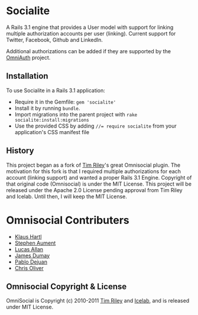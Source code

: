 # Socialite

A Rails 3.1 engine that provides a User model with support for linking
multiple authorization accounts per user (linking). Current support for
Twitter, Facebook, Github and LinkedIn.

Additional authorizations can be added if they are supported by
the [OmniAuth](http://github.com/intridea/omniauth) project.

## Installation

To use Socialite in a Rails 3.1 application:

* Require it in the Gemfile: `gem 'socialite'`
* Install it by running `bundle`.
* Import migrations into the parent project with `rake
  socialite:install:migrations`
* Use the provided CSS by adding `//= require socialite` from your
  application's CSS manifest file

## History

This project began as a fork of [Tim Riley](http://openmonkey.com)'s
great Omnisocial plugin. The motivation for this fork is that I required
multiple authorizations for each account (linking support) and wanted a
proper Rails 3.1 Engine. Copyright of that original code (Omnisocial) is
under the MIT License. This project will be released under the Apache
2.0 License pending approval from Tim Riley and Icelab. Until then, I
will keep the MIT License.

# Omnisocial Contributers

* [Klaus Hartl](http://github.com/carhartl)
* [Stephen Aument](http://github.com/stephenaument)
* [Lucas Allan](http://github.com/lucasallan)
* [James Dumay](http://github.com/i386)
* [Pablo Dejuan](http://github.com/pdjota)
* [Chris Oliver](http://github.com/excid3)

## Omnisocial Copyright & License

OmniSocial is Copyright (c) 2010-2011 [Tim Riley](http://openmonkey.com/)
and [Icelab](http://icelab.com.au/), and is released under MIT License.

